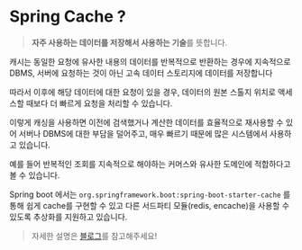# Spring Cache ?
> **자주 사용하는 데이터를 저장해서 사용하는 기술**를 뜻합니다.

캐시는 동일한 요청에 유사한 내용의 데이터를 반복적으로 반환하는 경우에 지속적으로 DBMS, 서버에 요청하는 것이 아닌 고속 데이터 스토리지에 데이터를 저장합니다

따라서 이후에 해당 데이터에 대한 요청이 있을 경우,
데이터의 원본 스톨지 위치로 액세스할 때보다 더 빠르게 요청을 처리할 수 있습니다.

이렇게 캐싱을 사용하면 이전에 검색했거나 계산한 데이터를 효율적으로 재사용할 수 있어
서버나 DBMS에 대한 부담을 덜어주고, 매우 빠르기 때문에 많은 시스템에서 사용하고 있습니다.

예를 들어 반복적인 조회를 지속적으로 해야하는 커머스와 유사한 도메인에 적합하다고 볼 수 있습니다.

Spring boot 에서는 `org.springframework.boot:spring-boot-starter-cache` 를 통해 쉽게 cache를 구현할 수 있고 다른 서드파티 모듈(redis, encache)을 사용할 수 있도록 추상화를 지원하고 있습니다.

> 자세한 설명은 [블로그](https://eojil-hyunin-in.tistory.com/entry/Spring-Spring-Cache)를 참고해주세요!
